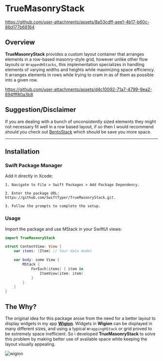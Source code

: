 # TrueMasonryStack

https://github.com/user-attachments/assets/8a53cdff-aee1-4b17-b60c-86d177b68164

## Overview

**TrueMasonryStack** provides a custom layout container that arranges elements in a row-based masonry-style grid, however unlike other flow layouts or `WrappedHStacks`, this implementation specializes in handling elements of varying widths and heights while maximizing space efficiency. It arranges elements in rows while trying to cram in as of them as possible into a given row.

https://github.com/user-attachments/assets/d4c10092-71a7-4799-9ea2-694fff80a3b8

## Suggestion/Disclaimer

If you are dealing with a bunch of unconsistently sized elements they might not necessary fit well in a row based layout, if so then I would recommend should you check out [BentoStack](https://github.com/SwiftTyper/BentoStack)
which should be save you more space.

---

## Installation

### Swift Package Manager

Add it directly in Xcode:

    1. Navigate to File > Swift Packages > Add Package Dependency.

    2. Enter the package URL: https://github.com/SwiftTyper/TrueMasonryStack.git.
    
    3. Follow the prompts to complete the setup.

### Usage

Import the package and use MStack in your SwiftUI views:
```swift
import TrueMasonryStack

struct ContentView: View {
    var items: [Item] // Your data model

    var body: some View {
        MStack {
            ForEach(items) { item in
                ItemView(item: item)
            }
        }
    }
}
```

## The Why?

The original idea for this package arose from the need for a better layout to display widgets in my app **[Wigion](https://apps.apple.com/us/app/wigion/id6578453601)**. Widgets in **Wigion** can be displayed in many different sizes, and using a typical `WrappingHStack` or grid proved to be extremely space inefficient. So i developed **TrueMasonryStack** to solve this problem by making better use of available space while keeping the layout visually appealing.


![wigion](https://github.com/user-attachments/assets/49bb329d-dfae-4844-b1cb-711b9db9165c)
